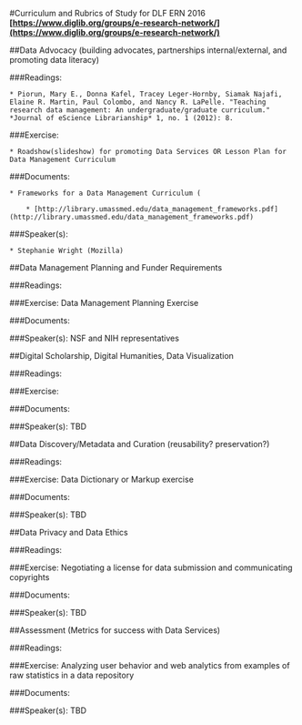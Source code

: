 #Curriculum and Rubrics of Study for DLF ERN 2016
**[https://www.diglib.org/groups/e-research-network/](https://www.diglib.org/groups/e-research-network/)**

##Data Advocacy (building advocates, partnerships internal/external, and promoting data literacy)

###Readings: 

    * Piorun, Mary E., Donna Kafel, Tracey Leger-Hornby, Siamak Najafi, Elaine R. Martin, Paul Colombo, and Nancy R. LaPelle. "Teaching research data management: An undergraduate/graduate curriculum." *Journal of eScience Librarianship* 1, no. 1 (2012): 8.

###Exercise: 

    * Roadshow(slideshow) for promoting Data Services OR Lesson Plan for Data Management Curriculum 

###Documents: 

    * Frameworks for a Data Management Curriculum (

        * [http://library.umassmed.edu/data_management_frameworks.pdf](http://library.umassmed.edu/data_management_frameworks.pdf) 

###Speaker(s): 

    * Stephanie Wright (Mozilla)

##Data Management Planning and Funder Requirements

###Readings:

###Exercise: Data Management Planning Exercise

###Documents: 

###Speaker(s): NSF and NIH representatives

##Digital Scholarship, Digital Humanities, Data Visualization

###Readings:

###Exercise:

###Documents: 

###Speaker(s): TBD

##Data Discovery/Metadata and Curation (reusability? preservation?)

###Readings:

###Exercise: Data Dictionary or Markup exercise

###Documents: 

###Speaker(s): TBD

##Data Privacy and Data Ethics

###Readings:   

###Exercise: Negotiating a license for data submission and communicating copyrights

###Documents: 

###Speaker(s): TBD

##Assessment (Metrics for success with Data Services)

###Readings:

###Exercise: Analyzing user behavior and web analytics from examples of raw statistics in a data repository

###Documents: 

###Speaker(s): TBD

